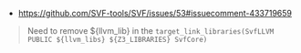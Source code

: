 * https://github.com/SVF-tools/SVF/issues/53#issuecomment-433719659
>  Need to remove ${llvm_lib} in the 
`target_link_libraries(SvfLLVM PUBLIC ${llvm_libs} ${Z3_LIBRARIES} SvfCore)`